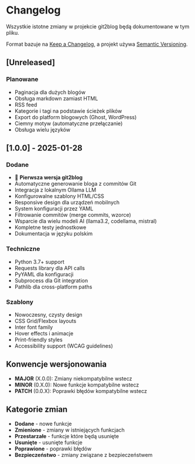 # Changelog

Wszystkie istotne zmiany w projekcie git2blog będą dokumentowane w tym pliku.

Format bazuje na [Keep a Changelog](https://keepachangelog.com/en/1.0.0/),
a projekt używa [Semantic Versioning](https://semver.org/spec/v2.0.0.html).

## [Unreleased]

### Planowane
- Paginacja dla dużych blogów
- Obsługa markdown zamiast HTML
- RSS feed
- Kategorie i tagi na podstawie ścieżek plików
- Export do platform blogowych (Ghost, WordPress)
- Ciemny motyw (automatyczne przełączanie)
- Obsługa wielu języków

## [1.0.0] - 2025-01-28

### Dodane
- 🎉 **Pierwsza wersja git2blog**
- Automatyczne generowanie bloga z commitów Git
- Integracja z lokalnym Ollama LLM
- Konfigurowalne szablony HTML/CSS
- Responsive design dla urządzeń mobilnych
- System konfiguracji przez YAML
- Filtrowanie commitów (merge commits, wzorce)
- Wsparcie dla wielu modeli AI (llama3.2, codellama, mistral)
- Kompletne testy jednostkowe
- Dokumentacja w języku polskim

### Techniczne
- Python 3.7+ support
- Requests library dla API calls
- PyYAML dla konfiguracji
- Subprocess dla Git integration
- Pathlib dla cross-platform paths

### Szablony
- Nowoczesny, czysty design
- CSS Grid/Flexbox layouts
- Inter font family
- Hover effects i animacje
- Print-friendly styles
- Accessibility support (WCAG guidelines)

## Konwencje wersjonowania

- **MAJOR** (X.0.0): Zmiany niekompatybilne wstecz
- **MINOR** (0.X.0): Nowe funkcje kompatybilne wstecz  
- **PATCH** (0.0.X): Poprawki błędów kompatybilne wstecz

## Kategorie zmian

- **Dodane** - nowe funkcje
- **Zmienione** - zmiany w istniejących funkcjach
- **Przestarzałe** - funkcje które będą usunięte
- **Usunięte** - usunięte funkcje
- **Poprawione** - poprawki błędów
- **Bezpieczeństwo** - zmiany związane z bezpieczeństwem